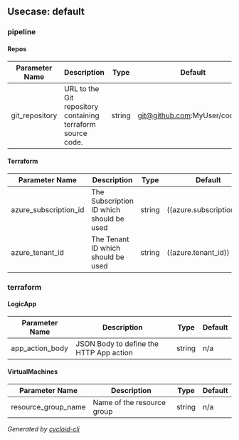

## Usecase: default


### pipeline


#### Repos

| Parameter Name | Description |Type | Default |
|----------------|-------------|-----|---------|
| git_repository  | URL to the Git repository containing terraform source code. |string | git@github.com:MyUser/code.git |


#### Terraform

| Parameter Name | Description |Type | Default |
|----------------|-------------|-----|---------|
| azure_subscription_id  | The Subscription ID which should be used |string | ((azure.subscription_id)) |
| azure_tenant_id  | The Tenant ID which should be used |string | ((azure.tenant_id)) |



### terraform


#### LogicApp

| Parameter Name | Description |Type | Default |
|----------------|-------------|-----|---------|
| app_action_body  | JSON Body to define the HTTP App action |string | n/a |


#### VirtualMachines

| Parameter Name | Description |Type | Default |
|----------------|-------------|-----|---------|
| resource_group_name  | Name of the resource group |string | n/a |




_Generated by [cycloid-cli](https://github.com/cycloidio/cycloid-cli)_
